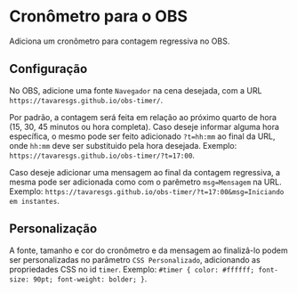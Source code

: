 # Cronômetro para o OBS

Adiciona um cronômetro para contagem regressiva no OBS.

## Configuração

No OBS, adicione uma fonte `Navegador` na cena desejada, com a URL `https://tavaresgs.github.io/obs-timer/`.

Por padrão, a contagem será feita em relação ao próximo quarto de hora (15, 30, 45 minutos ou hora completa). Caso deseje informar alguma hora específica, o mesmo pode ser feito adicionado `?t=hh:mm` ao final da URL, onde `hh:mm` deve ser substituido pela hora desejada. Exemplo: `https://tavaresgs.github.io/obs-timer/?t=17:00`.

Caso deseje adicionar uma mensagem ao final da contagem regressiva, a mesma pode ser adicionada como com o parêmetro `msg=Mensagem` na URL. Exemplo: `https://tavaresgs.github.io/obs-timer/?t=17:00&msg=Iniciando em instantes`.

## Personalização

A fonte, tamanho e cor do cronômetro e da mensagem ao finalizâ-lo podem ser personalizadas no parâmetro `CSS Personalizado`, adicionando as propriedades CSS no id `timer`. Exemplo: `#timer { color: #ffffff; font-size: 90pt; font-weight: bolder; }`.
